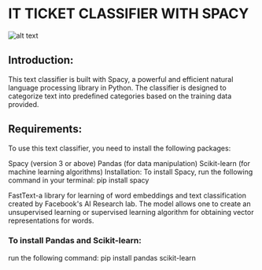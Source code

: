 # IT TICKET CLASSIFIER WITH SPACY
![alt text](https://www.newpaltz.edu/media/identity/logos/newpaltzlogo165-1013x311.jpg)
## Introduction: 
This text classifier is built with Spacy, a powerful and efficient natural language processing library in Python. The classifier is designed to categorize text into predefined categories based on the training data provided.

## Requirements: 
To use this text classifier, you need to install the following packages:

Spacy (version 3 or above) Pandas (for data manipulation) Scikit-learn (for machine learning algorithms) Installation: To install Spacy, run the following command in your terminal: pip install spacy

FastText-a library for learning of word embeddings and text classification created by Facebook's AI Research lab. The model allows one to create an unsupervised learning or supervised learning algorithm for obtaining vector representations for words.

### To install Pandas and Scikit-learn:
 run the following command: pip install pandas scikit-learn
